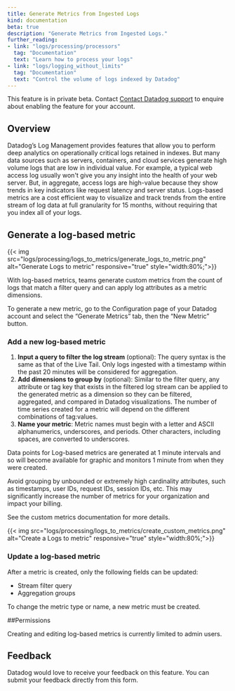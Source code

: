 ```yaml
---
title: Generate Metrics from Ingested Logs
kind: documentation
beta: true
description: "Generate Metrics from Ingested Logs."
further_reading:
- link: "logs/processing/processors"
  tag: "Documentation"
  text: "Learn how to process your logs"
- link: "logs/logging_without_limits"
  tag: "Documentation"
  text: "Control the volume of logs indexed by Datadog"
---
```



<div class="alert alert-warning">
This feature is in private beta. Contact <a href="/help">Contact Datadog support</a> to enquire about enabling the feature for your account.
</div>

## Overview

Datadog’s Log Management provides features that allow you to perform deep analytics on operationally critical logs retained in indexes. But many data sources such as servers, containers, and cloud services generate high volume logs that are low in individual value. For example, a typical web access log usually won't give you any insight into the health of your web server. But, in aggregate, access logs are high-value because they show trends in key indicators like request latency and server status. Logs-based metrics are a cost efficient way to visualize and track trends from the entire stream of log data at full granularity for 15 months, without requiring that you index all of your logs.

## Generate a log-based metric

{{< img src="logs/processing/logs_to_metrics/generate_logs_to_metric.png" alt="Generate Logs to metric" responsive="true" style="width:80%;">}}

With log-based metrics, teams generate custom metrics from the count of logs that match a filter query and can apply log attributes as a metric dimensions.

To generate a new metric, go to the Configuration page of your Datadog account and select the “Generate Metrics” tab, then the “New Metric” button.

### Add a new log-based metric

1. **Input a query to filter the log stream** (optional): The query syntax is the same as that of the Live Tail. Only logs ingested with a timestamp within the past 20 minutes will be considered for aggregation.
2. **Add dimensions to group by** (optional): Similar to the filter query, any attribute or tag key that exists in the filtered log stream can be applied to the generated metric as a dimension so they can be filtered, aggregated, and compared in Datadog visualizations. The number of time series created for a metric will depend on the different combinations of tag:values.
3. **Name your metric**: Metric names must begin with a letter and ASCII alphanumerics, underscores, and periods. Other characters, including spaces, are converted to underscores.


Data points for Log-based metrics are generated at 1 minute intervals and so will become available for graphic and monitors 1 minute from when they were created.

Avoid grouping by unbounded or extremely high cardinality attributes, such as timestamps, user IDs, request IDs, session IDs, etc. This may significantly increase the number of metrics for your organization and impact your billing.

See the custom metrics documentation for more details.

{{< img src="logs/processing/logs_to_metrics/create_custom_metrics.png" alt="Create a Logs to metric" responsive="true" style="width:80%;">}}

### Update a log-based metric

After a metric is created, only the following fields can be updated:
* Stream filter query
* Aggregation groups

To change the metric type or name, a new metric must be created.

##Permissions

Creating and editing log-based metrics is currently limited to admin users.

## Feedback

Datadog would love to receive your feedback on this feature. You can submit your feedback directly from this form.
